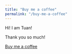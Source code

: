 ```yaml
---
title: "Buy me a coffee"
permalink: "/buy-me-a-coffee"
---
```


Hi! I am Tuan!

Thank you so much!

<a class="btn btn-danger" href="#">Buy me a coffee</a>
